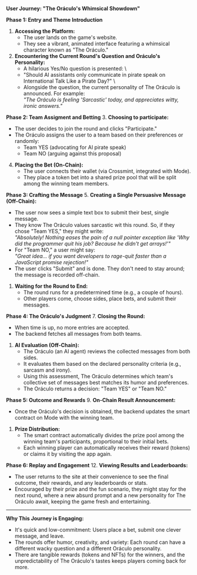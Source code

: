 **User Journey: "The Oráculo's Whimsical Showdown"**

**Phase 1: Entry and Theme Introduction**

1. **Accessing the Platform:**
    * The user lands on the game's website.
    * They see a vibrant, animated interface featuring a whimsical character known as "The Oráculo."
2. **Encountering the Current Round's Question and Oráculo's Personality:**
    * A hilarious Yes/No question is presented: \
     * "Should AI assistants only communicate in pirate speak on International Talk Like a Pirate Day?" \
    * Alongside the question, the current personality of The Oráculo is announced. For example: \
*"The Oráculo is feeling 'Sarcastic' today, and appreciates witty, ironic answers."*

**Phase 2: Team Assigment and Betting**
3. **Choosing to participate:**
* The user decides to join the round and clicks "Participate."
* The Oráculo assigns the user to a team based on their preferences or randomly:
	* Team YES (advocating for AI pirate speak)
	* Team NO (arguing against this proposal)

4. **Placing the Bet (On-Chain):**
    * The user connects their wallet (via Crossmint, integrated with Mode).
    * They place a token bet into a shared prize pool that will be split among the winning team members.

**Phase 3: Crafting the Message**
5. **Creating a Single Persuasive Message (Off-Chain):**

* The user now sees a simple text box to submit their best, single message.
* They know The Oráculo values sarcastic wit this round. So, if they chose "Team YES," they might write: \
*"Absolutely! Nothing eases the pain of a null pointer exception like 'Why did the programmer quit his job? Because he didn't get arrays!'"*
* For "Team NO," a user might say: \
*"Great idea... if you want developers to rage-quit faster than a JavaScript promise rejection!"*
* The user clicks "Submit" and is done. They don't need to stay around; the message is recorded off-chain.
1. **Waiting for the Round to End:**
    * The round runs for a predetermined time (e.g., a couple of hours).
    * Other players come, choose sides, place bets, and submit their messages.

**Phase 4: The Oráculo's Judgment**
7. **Closing the Round:**

* When time is up, no more entries are accepted.
* The backend fetches all messages from both teams.
1. **AI Evaluation (Off-Chain):**
    * The Oráculo (an AI agent) reviews the collected messages from both sides.
    * It evaluates them based on the declared personality criteria (e.g., sarcasm and irony).
    * Using this assessment, The Oráculo determines which team's collective set of messages best matches its humor and preferences.
    * The Oráculo returns a decision: "Team YES" or "Team NO."

**Phase 5: Outcome and Rewards**
9. **On-Chain Result Announcement:**

* Once the Oráculo's decision is obtained, the backend updates the smart contract on Mode with the winning team.
1. **Prize Distribution:**
    * The smart contract automatically divides the prize pool among the winning team's participants, proportional to their initial bets.
    * Each winning player can automatically receives their reward (tokens) or claims it by visiting the app again.

**Phase 6: Replay and Engagement**
12. **Viewing Results and Leaderboards:**
- The user returns to the site at their convenience to see the final outcome, their rewards, and any leaderboards or stats.
- Encouraged by their prize and the fun scenario, they might stay for the next round, where a new absurd prompt and a new personality for The Oráculo await, keeping the game fresh and entertaining.

---

**Why This Journey is Engaging:**

* It's quick and low-commitment: Users place a bet, submit one clever message, and leave.
* The rounds offer humor, creativity, and variety: Each round can have a different wacky question and a different Oráculo personality.
* There are tangible rewards (tokens and NFTs) for the winners, and the unpredictability of The Oráculo's tastes keeps players coming back for more.